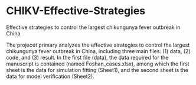 # CHIKV-Effective-Strategies
Effective strategies to control the largest chikungunya fever outbreak in China

The projecet primary analyzes the effective strategies to control the largest chikungunya fever outbreak in China, including three main files: (1) data, (2) code, and (3) result.
In the first file (data), the data required for the manuscript is contained (named Foshan_cases.xlsx), among which the first sheet is the data for simulation fitting (Sheet1), and the second sheet is the data for model verification (Sheet2).
